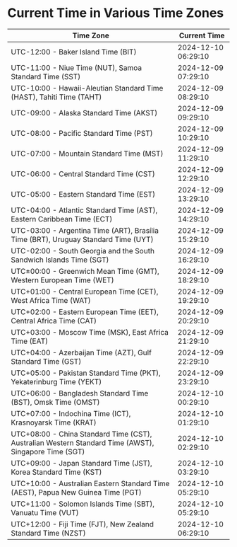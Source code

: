 # Current Time in Various Time Zones

| Time Zone | Current Time |
|-----------|--------------|
| UTC-12:00 - Baker Island Time (BIT) | 2024-12-10 06:29:10 |
| UTC-11:00 - Niue Time (NUT), Samoa Standard Time (SST) | 2024-12-09 07:29:10 |
| UTC-10:00 - Hawaii-Aleutian Standard Time (HAST), Tahiti Time (TAHT) | 2024-12-09 08:29:10 |
| UTC-09:00 - Alaska Standard Time (AKST) | 2024-12-09 09:29:10 |
| UTC-08:00 - Pacific Standard Time (PST) | 2024-12-09 10:29:10 |
| UTC-07:00 - Mountain Standard Time (MST) | 2024-12-09 11:29:10 |
| UTC-06:00 - Central Standard Time (CST) | 2024-12-09 12:29:10 |
| UTC-05:00 - Eastern Standard Time (EST) | 2024-12-09 13:29:10 |
| UTC-04:00 - Atlantic Standard Time (AST), Eastern Caribbean Time (ECT) | 2024-12-09 14:29:10 |
| UTC-03:00 - Argentina Time (ART), Brasília Time (BRT), Uruguay Standard Time (UYT) | 2024-12-09 15:29:10 |
| UTC-02:00 - South Georgia and the South Sandwich Islands Time (SGT) | 2024-12-09 16:29:10 |
| UTC±00:00 - Greenwich Mean Time (GMT), Western European Time (WET) | 2024-12-09 18:29:10 |
| UTC+01:00 - Central European Time (CET), West Africa Time (WAT) | 2024-12-09 19:29:10 |
| UTC+02:00 - Eastern European Time (EET), Central Africa Time (CAT) | 2024-12-09 20:29:10 |
| UTC+03:00 - Moscow Time (MSK), East Africa Time (EAT) | 2024-12-09 21:29:10 |
| UTC+04:00 - Azerbaijan Time (AZT), Gulf Standard Time (GST) | 2024-12-09 22:29:10 |
| UTC+05:00 - Pakistan Standard Time (PKT), Yekaterinburg Time (YEKT) | 2024-12-09 23:29:10 |
| UTC+06:00 - Bangladesh Standard Time (BST), Omsk Time (OMST) | 2024-12-10 00:29:10 |
| UTC+07:00 - Indochina Time (ICT), Krasnoyarsk Time (KRAT) | 2024-12-10 01:29:10 |
| UTC+08:00 - China Standard Time (CST), Australian Western Standard Time (AWST), Singapore Time (SGT) | 2024-12-10 02:29:10 |
| UTC+09:00 - Japan Standard Time (JST), Korea Standard Time (KST) | 2024-12-10 03:29:10 |
| UTC+10:00 - Australian Eastern Standard Time (AEST), Papua New Guinea Time (PGT) | 2024-12-10 05:29:10 |
| UTC+11:00 - Solomon Islands Time (SBT), Vanuatu Time (VUT) | 2024-12-10 05:29:10 |
| UTC+12:00 - Fiji Time (FJT), New Zealand Standard Time (NZST) | 2024-12-10 06:29:10 |
